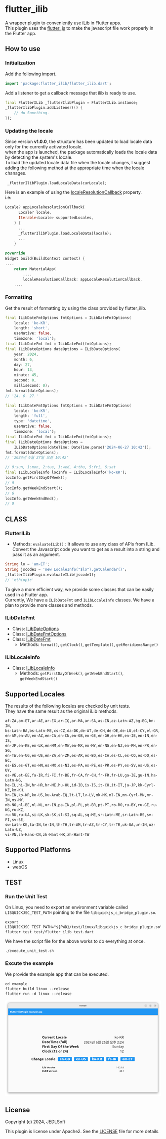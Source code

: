 # flutter_ilib

A wrapper plugin to conveniently use [iLib](https://github.com/iLib-js/iLib) in Flutter apps.  
This plugin uses the [flutter_js](https://pub.dev/packages/flutter_js) to make the javascript file work properly in the Flutter app.

## How to use
### Initialization
Add the following import.
```dart
import 'package:flutter_ilib/flutter_ilib.dart';
```
Add a listener to get a callback message that ilib is ready to use.

```dart
final FlutterILib _flutterIlibPlugin = FlutterILib.instance;
_flutterIlibPlugin.addListener(() {
    // do Something.
});
```

### Updating the locale
Since version **v1.0.0**, the structure has been updated to load locale data only for the currently activated locale.  
when the app is launched, the package automatically loads the locale data by detecting the system's locale.  
To load the updated locale data file when the locale changes, I suggest adding the following method at the appropriate time when the locale chanages.  

``` _flutterIlibPlugin.loadLocaleData(curLocale);```  

Here is an example of using the [localeResolutionCallback](https://api.flutter.dev/flutter/widgets/WidgetsApp/localeResolutionCallback.html)  property.  
i.e:
```dart
Locale? appLocaleResolutionCallback(
      Locale? locale,
      Iterable<Locale> supportedLocales,
    ) {
      ...
      _flutterIlibPlugin.loadLocaleData(locale);
      ...
    }
```
```dart
@override
Widget build(BuildContext context) {
....
    return MaterialApp(
        ....
        localeResolutionCallback: appLocaleResolutionCallback,
    ....
```

### Formatting
Get the result of formatting by using the class provided by flutter_ilib.

```dart
final ILibDateFmtOptions fmtOptions = ILibDateFmtOptions(
    locale: 'ko-KR',
    length: 'short',
    useNative: false,
    timezone: 'local');
final ILibDateFmt fmt = ILibDateFmt(fmtOptions);
final ILibDateOptions dateOptions = ILibDateOptions(
    year: 2024,
    month: 6,
    day: 27,
    hour: 13,
    minute: 45,
    second: 0,
    millisecond: 0);
fmt.format(dateOptions);
// '24. 6. 27.'
```

```dart
final ILibDateFmtOptions fmtOptions = ILibDateFmtOptions(
    locale: 'ko-KR',
    length: 'full',
    type: 'datetime',
    useNative: false,
    timezone: 'local');
final ILibDateFmt fmt = ILibDateFmt(fmtOptions);
final ILibDateOptions dateOptions =
    ILibDateOptions(dateTime: DateTime.parse('2024-06-27 10:42'));
fmt.format(dateOptions);
// '2024년 6월 27일 오전 10:42'
```

```dart
// 0:sun, 1:mon, 2:tue, 3:wed, 4:thu, 5:fri, 6:sat
final ILibLocaleInfo locInfo = ILibLocaleInfo('ko-KR');
locInfo.getFirstDayOfWeek();
// 0
locInfo.getWeekEndStart();
// 6
locInfo.getWeekEndEnd();
// 0
```

## CLASS

### FlutterILib
- Methods: `evaluateILib()` :
    It allows to use any class of APIs from ILib.   
    Convert the Javascript code you want to get as a result into a string and pass it as an argument.
```dart
String lo = 'am-ET';
String jscode1 = 'new LocaleInfo("$lo").getCalendar()';
_flutterIlibPlugin.evaluateILib(jscode1);
// 'ethiopic'
```
To give a more efficient way, we provide some classes that can be easily used in a Flutter app.   
Currently, We have a `ILibDateFmt` and `ILibLocaleInfo` classes.
We have a plan to provide more classes and methods.  

### ILibDateFmt
- Class: [ILibDateOptions](./Docs.md/#ilibdateoptions)
- Class: [ILibDateFmtOptions](./Docs.md/#ilibdatefmtoptions)  
- Class: [ILibDateFmt](./Docs.md#ilibdatefmt)
   - Methods: `format()`, `getClock()`, `getTemplate()`, `getMeridiemsRange()`

### ILibLocaleInfo
- Class: [ILibLocaleInfo](./Docs.md/#iliblocaleinfo)
   - Methods:  `getFirstDayOfWeek()`, `getWeekEndStart()`, `getWeekEndStart()` 

## Supported Locales
The results of the following locales are checked by unit tests.  
They have the same result as the original iLib methods.

```text
af-ZA,am-ET,ar-AE,ar-EG,ar-IQ,ar-MA,ar-SA,as-IN,az-Latn-AZ,bg-BG,bn-IN,    
bs-Latn-BA,bs-Latn-ME,cs-CZ,da-DK,de-AT,de-CH,de-DE,de-LU,el-CY,el-GR, 
en-AM,en-AU,en-AZ,en-CA,en-CN,en-GB,en-GE,en-GH,en-HK,en-IE,en-IN,en-IS,  
en-JP,en-KE,en-LK,en-MM,en-MW,en-MX,en-MY,en-NG,en-NZ,en-PH,en-PR,en-SG,  
en-TW,en-UG,en-US,en-ZA,en-ZM,es-AR,es-BO,es-CA,es-CL,es-CO,es-DO,es-EC,  
es-ES,es-GT,es-HN,es-MX,es-NI,es-PA,es-PE,es-PR,es-PY,es-SV,es-US,es-UY,  
es-VE,et-EE,fa-IR,fi-FI,fr-BE,fr-CA,fr-CH,fr-FR,fr-LU,ga-IE,gu-IN,ha-Latn-NG,  
he-IL,hi-IN,hr-HR,hr-ME,hu-HU,id-ID,is-IS,it-CH,it-IT,ja-JP,kk-Cyrl-KZ,km-KH,  
kn-IN,ko-KR,ko-US,ku-Arab-IQ,lt-LT,lv-LV,mk-MK,ml-IN,mn-Cyrl-MN,mr-IN,ms-MY,  
nb-NO,nl-BE,nl-NL,or-IN,pa-IN,pl-PL,pt-BR,pt-PT,ro-RO,ru-BY,ru-GE,ru-KG,ru-KZ,  
ru-RU,ru-UA,si-LK,sk-SK,sl-SI,sq-AL,sq-ME,sr-Latn-ME,sr-Latn-RS,sv-FI,sv-SE,  
sw-Latn-KE,ta-IN,te-IN,th-TH,tr-AM,tr-AZ,tr-CY,tr-TR,uk-UA,ur-IN,uz-Latn-UZ,  
vi-VN,zh-Hans-CN,zh-Hant-HK,zh-Hant-TW
```

## Supported Platforms
* Linux
* webOS

## TEST
### Run the Unit Test
On Linux, you need to export an environment variable called `LIBQUICKJSC_TEST_PATH` pointing to the file `libquickjs_c_bridge_plugin.so`.

```
export LIBQUICKJSC_TEST_PATH="${PWD}/test/linux/libquickjs_c_bridge_plugin.so"
flutter test test/flutter_ilib_test.dart
```
We have the script file for the above works to do everything at once.

```
./execute_unit_test.sh
```

### Excute the example
We provide the example app that can be executed.
```
cd example
flutter build linux --release
flutter run -d linux --release
```
![image](./flutterilibExample.png)

## License

Copyright (c) 2024, JEDLSoft

This plugin is license under Apache2. See the [LICENSE](./LICENSE)
file for more details.